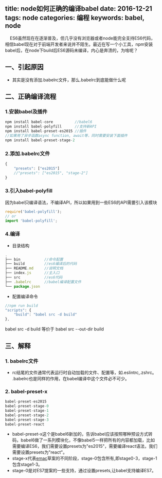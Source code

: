 title: node如何正确的编译babel
date: 2016-12-21
tags: node
categories: 编程
keywords: babel, node
---
&nbsp;&nbsp;&nbsp;&nbsp;ES6虽然现在在逐渐普及，但几乎没有浏览器或者node能完全支持ES6代码，相信babel现在对于前端开发者来说并不陌生。最近在写一个小工具，npm安装babel后，在node下build后ES6源码未编译，内心是奔溃的，为啥呢？

## 一、引起原因
* 其实是没有添加.babelrc文件，那么.babelrc到底能做什么呢

## 二、正确编译流程

### 1.安装babel及插件
```javascript
npm install babel-core          //babel6
npm install babel-polyfill      //支持新API
npm install babel-preset-es2015 //插件
//如果用了异步函数async function, await等，同时需要安装下面插件
npm install babel-preset-stage-2
```
<!--more-->
### 2.添加.babelrc文件
```javascript
{
    "presets": ["es2015"]
    //"presets": ["es2015", "stage-2"]
}
```
### 3.引入babel-polyfill
因为babel只编译语法，不编译API，所以如果用到一些ES6的API需要引入该模块
```javascript
require('babel-polyfill');
// or
import 'babel-polyfill';
```

### 4.编译
* 目录结构
```javascript
.
├── bin           //命令配置
├── build         //es6编译后的代码
├── README.md     //说明文档
├── index.js      //主入口
├── src           //es6代码
├── .babelrc      //babel编译配置文件
└── package.json    
```
* 配置编译命令
```javascript
//npm run build
"scripts": {
    "build": "babel src -d build"
},
```
babel src -d build 等价于 babel src --out-dir build

## 三、解释

### 1. babelrc文件
* rc结尾的文件通常代表运行时自动加载的文件、配置等，如.eslintrc,.zshrc。
.babelrc也是同样的作用，在babel编译中这个文件必不可少。

### 2. babel-preset-x
```javascript
babel-preset-es2015
babel-preset-stage-0
babel-preset-stage-1
babel-preset-stage-2
babel-preset-stage-3
babel-preset-react
```
* babel-preset-x这个是babel6新加的，告诉babel应该按照哪种预设方式转码，babel6做了一系列模块化，不像babel5一样把所有的内容都加载，比如需要编译ES6，我们需要设置presets为"es2015"，需要编译react语法，我们需要设置presets为"react"。
* stage-x代表[emac](https://github.com/tc39/ecma262)草案的不同阶段，stage-0包含所有,即stage0-3，stage-1包含stage1-3。
* stage-0是对ES7提案的一些支持，通过设置presets,让babel支持编译ES7。
